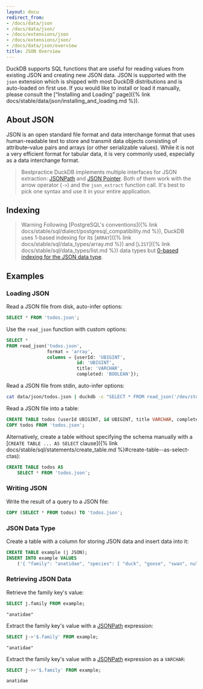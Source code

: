 ```yaml
---
layout: docu
redirect_from:
- /docs/data/json
- /docs/data/json/
- /docs/extensions/json
- /docs/extensions/json/
- /docs/data/json/overview
title: JSON Overview
---
```


DuckDB supports SQL functions that are useful for reading values from existing JSON and creating new JSON data.
JSON is supported with the `json` extension which is shipped with most DuckDB distributions and is auto-loaded on first use.
If you would like to install or load it manually, please consult the [“Installing and Loading” page]({% link docs/stable/data/json/installing_and_loading.md %}).

## About JSON

JSON is an open standard file format and data interchange format that uses human-readable text to store and transmit data objects consisting of attribute–value pairs and arrays (or other serializable values).
While it is not a very efficient format for tabular data, it is very commonly used, especially as a data interchange format.

> Bestpractice DuckDB implements multiple interfaces for JSON extraction: [JSONPath](https://goessner.net/articles/JsonPath/) and [JSON Pointer](https://datatracker.ietf.org/doc/html/rfc6901). Both of them work with the arrow operator (`->`) and the `json_extract` function call. It's best to pick one syntax and use it in your entire application.

<!-- DuckDB mostly uses the PostgreSQL syntax, some functions from SQLite, and a few functions from other SQL systems -->

## Indexing

> Warning Following [PostgreSQL's conventions]({% link docs/stable/sql/dialect/postgresql_compatibility.md %}), DuckDB uses 1-based indexing for its [`ARRAY`]({% link docs/stable/sql/data_types/array.md %}) and [`LIST`]({% link docs/stable/sql/data_types/list.md %}) data types but [0-based indexing for the JSON data type](https://www.postgresql.org/docs/17/functions-json.html#FUNCTIONS-JSON-PROCESSING).

## Examples

### Loading JSON

Read a JSON file from disk, auto-infer options:

```sql
SELECT * FROM 'todos.json';
```

Use the `read_json` function with custom options:

```sql
SELECT *
FROM read_json('todos.json',
               format = 'array',
               columns = {userId: 'UBIGINT',
                          id: 'UBIGINT',
                          title: 'VARCHAR',
                          completed: 'BOOLEAN'});
```

Read a JSON file from stdin, auto-infer options:

```bash
cat data/json/todos.json | duckdb -c "SELECT * FROM read_json('/dev/stdin')"
```

Read a JSON file into a table:

```sql
CREATE TABLE todos (userId UBIGINT, id UBIGINT, title VARCHAR, completed BOOLEAN);
COPY todos FROM 'todos.json';
```

Alternatively, create a table without specifying the schema manually with a [`CREATE TABLE ... AS SELECT` clause]({% link docs/stable/sql/statements/create_table.md %}#create-table--as-select-ctas):

```sql
CREATE TABLE todos AS
    SELECT * FROM 'todos.json';
```

### Writing JSON

Write the result of a query to a JSON file:

```sql
COPY (SELECT * FROM todos) TO 'todos.json';
```

### JSON Data Type

Create a table with a column for storing JSON data and insert data into it:

```sql
CREATE TABLE example (j JSON);
INSERT INTO example VALUES
    ('{ "family": "anatidae", "species": [ "duck", "goose", "swan", null ] }');
```

### Retrieving JSON Data

Retrieve the family key's value:

```sql
SELECT j.family FROM example;
```

```text
"anatidae"
```

Extract the family key's value with a [JSONPath](https://goessner.net/articles/JsonPath/) expression:

```sql
SELECT j->'$.family' FROM example;
```

```text
"anatidae"
```

Extract the family key's value with a [JSONPath](https://goessner.net/articles/JsonPath/) expression as a `VARCHAR`:

```sql
SELECT j->>'$.family' FROM example;
```

```text
anatidae
```